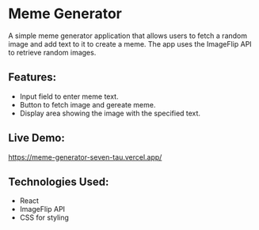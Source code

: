 # Meme Generator

A simple meme generator application that allows users to fetch a random image and add text to it to create a meme. The app uses the ImageFlip API to retrieve random images.

## Features:
- Input field to enter meme text.
- Button to fetch image and gereate meme.
- Display area showing the image with the specified text.

## Live Demo:
https://meme-generator-seven-tau.vercel.app/

## Technologies Used:
- React
- ImageFlip API
- CSS for styling

